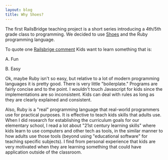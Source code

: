 ```yaml
---
layout: blog
title: Why Shoes?
---
```

The first RailsBridge teaching project is a short series introducing a 4th/5th grade class to programming.  We decided to use [Shoes](http://shoooes.net/) and the Ruby programming language. 

To quote one [Railsbrige comment](http://groups.google.com/group/railsbridge/msg/2c41610f8cc570b4?hl=en)
Kids want to learn something that is:

  A. Fun

  B. Easy

Ok, maybe Ruby isn't so easy, but relative to a lot of modern programming languages it is pretty good.  There is very little "boilerplate."   Programs are fairly concise and to the point.  I wouldn't touch Javascript for kids since the implementations are so inconsistent.  Kids can deal with rules as long as they are clearly explained and consistent.

Also, Ruby is a "real" programming language that real-world programmers use for practical purposes.  It is effective to teach kids skills that adults use.  When I did research for establishing the curriculum goals for our elementary school, I read a lot about "21st century learning skills" where kids learn to use computers and other tech as tools, in the similar manner to how adults use those tools (beyond using  "educational software" for teaching specific subjects).  I find from personal experience that kids are very motivated when they are learning something that could have application outside of the classroom.
